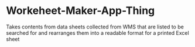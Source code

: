 # Workeheet-Maker-App-Thing
Takes contents from data sheets collected from WMS that are listed to be searched for and rearranges them into a readable format for a printed Excel sheet
